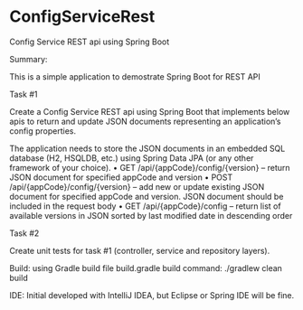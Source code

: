 # ConfigServiceRest
Config Service REST api using Spring Boot

Summary:

  This is a simple application to demostrate Spring Boot for REST API

  Task #1

  Create a Config Service REST api using Spring Boot that implements below apis to return and update JSON documents representing an application’s config properties.

  The application needs to store the JSON documents in an embedded SQL database (H2, HSQLDB, etc.) using Spring Data JPA (or any other framework of your choice).
  •  GET /api/{appCode}/config/{version} – return JSON document for specified appCode and version
  •  POST /api/{appCode}/config/{version} – add new or update existing JSON document for specified appCode and version. JSON document should be included in the request body
  •  GET /api/{appCode}/config – return list of available versions in JSON sorted by last modified date in descending order

  Task #2

  Create unit tests for task #1 (controller, service and repository layers).

Build:
  using Gradle build file build.gradle
  build command: ./gradlew clean build

IDE:
  Initial developed with IntelliJ IDEA, but Eclipse or Spring IDE will be fine.
